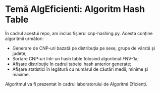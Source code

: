 # Temă AlgEficienti: Algoritm Hash Table
În cadrul acestui repo, am inclus fișierul cnp-hashing.py. Acesta conține algoritmii următori:
- Generare de CNP-uri bazată pe distribuția pe sexe, grupe de vârstă și județe;
- Sortare CNP-uri într-un hash table folosind algoritmul FNV-1a;
- Afișare distribuție în cadrul tabelei hash anterior generate;
- Afișare statistici în legătură cu numărul de căutări medii, minime și maxime.

Algoritmul va fi prezentat în cadrul laboratorului de Algoritmi Eficienți.
